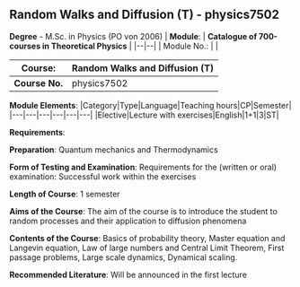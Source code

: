 ## Random Walks and Diffusion (T) - physics7502

**Degree** - M.Sc. in Physics (PO von 2006)
| **Module**: | **Catalogue of 700-courses in Theoretical Physics** |
|--|--|
| Module No.: |  |

| **Course**: | Random Walks and Diffusion (T) |
|------|------|
| **Course No.** | physics7502 |

**Module Elements**:
|Category|Type|Language|Teaching hours|CP|Semester|
|---|---|---|---|---|---|
|Elective|Lecture with exercises|English|1+1|3|ST|

**Requirements**:


**Preparation**:
Quantum mechanics and Thermodynamics

**Form of Testing and Examination**:
Requirements for the (written or oral) examination: Successful work within the exercises

**Length of Course**:
1 semester

**Aims of the Course**:
The aim of the course is to introduce the student to random processes and their application to diffusion phenomena

**Contents of the Course**:
Basics of probability theory, Master equation and Langevin equation, Law of large numbers and Central Limit Theorem, First passage problems, Large scale dynamics, Dynamical scaling.

**Recommended Literature**:
Will be announced in the first lecture


